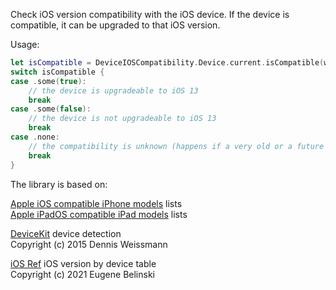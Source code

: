 Check iOS version compatibility with the iOS device.
If the device is compatible, it can be upgraded to that iOS version.

Usage:

```Swift
let isCompatible = DeviceIOSCompatibility.Device.current.isCompatible(withMajorIOSVersion: 13)
switch isCompatible {
case .some(true):
    // the device is upgradeable to iOS 13
    break
case .some(false):
    // the device is not upgradeable to iOS 13
    break
case .none:
    // the compatibility is unknown (happens if a very old or a future iOS version is passed)
    break
}
```

The library is based on:

[Apple iOS compatible iPhone models](https://support.apple.com/en-gb/guide/iphone/iphe3fa5df43/ios) lists  
[Apple iPadOS compatible iPad models](https://support.apple.com/en-gb/guide/ipad/ipad213a25b2/ipados) lists

[DeviceKit](https://github.com/devicekit/DeviceKit) device detection  
Copyright (c) 2015 Dennis Weissmann

[iOS Ref](https://github.com/ebelinski/iosref/blob/main/_subpages/ios.md) iOS version by device table  
Copyright (c) 2021 Eugene Belinski
